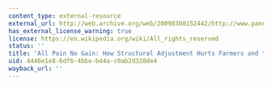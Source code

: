 ```yaml
---
content_type: external-resource
external_url: http://web.archive.org/web/20090308152442/http://www.panna.org/legacy/gpc/gpc_200104.11.1.08.dv.html
has_external_license_warning: true
license: https://en.wikipedia.org/wiki/All_rights_reserved
status: ''
title: 'All Pain No Gain: How Structural Adjustment Hurts Farmers and the Environment'
uid: 4446e1e8-6df6-4bbe-b44a-c0ab2d328de4
wayback_url: ''
---
```


